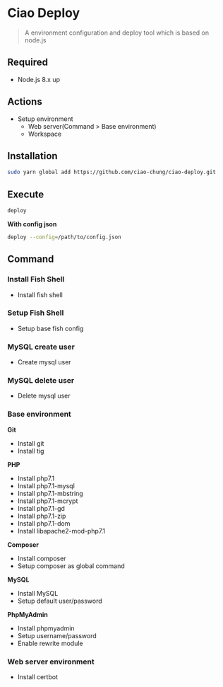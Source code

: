 # Ciao Deploy

> A environment configuration and deploy tool which is based on node.js

## Required

- Node.js 8.x up

## Actions
- Setup environment
  - Web server(Command > Base environment)
  - Workspace

## Installation

```bash
sudo yarn global add https://github.com/ciao-chung/ciao-deploy.git
```

## Execute

```bash
deploy
```

**With config json**

```bash
deploy --config=/path/to/config.json
```


## Command

### Install Fish Shell
- Install fish shell

### Setup Fish Shell
- Setup base fish config

### MySQL create user

- Create mysql user

### MySQL delete user

- Delete mysql user

### Base environment

**Git**
- Install git
- Install tig

**PHP**
- Install php7.1
- Install php7.1-mysql
- Install php7.1-mbstring
- Install php7.1-mcrypt
- Install php7.1-gd
- Install php7.1-zip
- Install php7.1-dom
- Install libapache2-mod-php7.1

**Composer**
- Install composer
- Setup composer as global command

**MySQL**
- Install MySQL
- Setup default user/password

**PhpMyAdmin**
- Install phpmyadmin
- Setup username/password
- Enable rewrite module

### Web server environment

- Install certbot